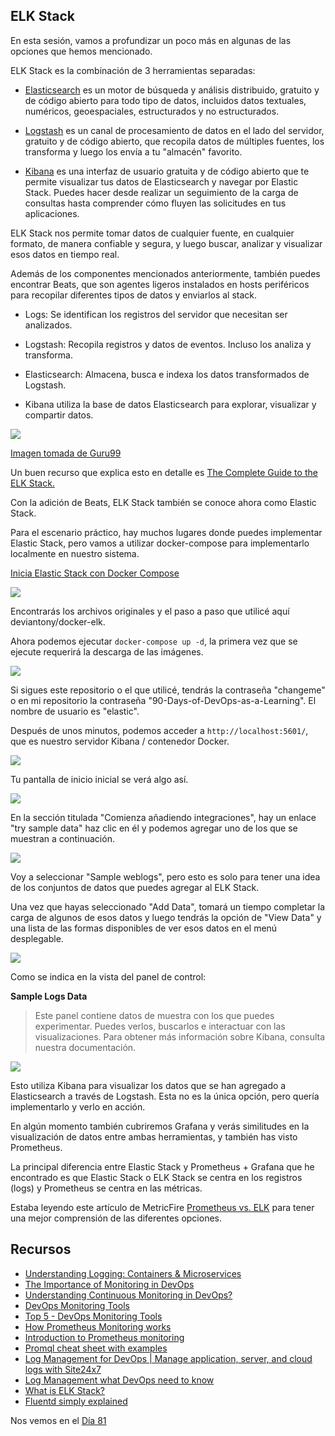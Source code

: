 ## ELK Stack

En esta sesión, vamos a profundizar un poco más en algunas de las opciones que hemos mencionado.

ELK Stack es la combinación de 3 herramientas separadas:

- [Elasticsearch](https://www.elastic.co/what-is/elasticsearch) es un motor de búsqueda y análisis distribuido, gratuito y de código abierto para todo tipo de datos, incluidos datos textuales, numéricos, geoespaciales, estructurados y no estructurados.

- [Logstash](https://www.elastic.co/logstash/) es un canal de procesamiento de datos en el lado del servidor, gratuito y de código abierto, que recopila datos de múltiples fuentes, los transforma y luego los envía a tu "almacén" favorito.

- [Kibana](https://www.elastic.co/kibana/) es una interfaz de usuario gratuita y de código abierto que te permite visualizar tus datos de Elasticsearch y navegar por Elastic Stack. Puedes hacer desde realizar un seguimiento de la carga de consultas hasta comprender cómo fluyen las solicitudes en tus aplicaciones.

ELK Stack nos permite tomar datos de cualquier fuente, en cualquier formato, de manera confiable y segura, y luego buscar, analizar y visualizar esos datos en tiempo real.

Además de los componentes mencionados anteriormente, también puedes encontrar Beats, que son agentes ligeros instalados en hosts periféricos para recopilar diferentes tipos de datos y enviarlos al stack.

- Logs: Se identifican los registros del servidor que necesitan ser analizados.

- Logstash: Recopila registros y datos de eventos. Incluso los analiza y transforma.

- Elasticsearch: Almacena, busca e indexa los datos transformados de Logstash.

- Kibana utiliza la base de datos Elasticsearch para explorar, visualizar y compartir datos.

![](Images/Day80_Monitoring8.png)

[Imagen tomada de Guru99](https://www.guru99.com/elk-stack-tutorial.html)

Un buen recurso que explica esto en detalle es [The Complete Guide to the ELK Stack.](https://logz.io/learn/complete-guide-elk-stack/)

Con la adición de Beats, ELK Stack también se conoce ahora como Elastic Stack.

Para el escenario práctico, hay muchos lugares donde puedes implementar Elastic Stack, pero vamos a utilizar docker-compose para implementarlo localmente en nuestro sistema.

[Inicia Elastic Stack con Docker Compose](https://www.elastic.co/guide/en/elastic-stack-get-started/current/get-started-stack-docker.html#get-started-docker-tls)

![](Images/Day80_Monitoring1.png)

Encontrarás los archivos originales y el paso a paso que utilicé aquí deviantony/docker-elk.

Ahora podemos ejecutar `docker-compose up -d`, la primera vez que se ejecute requerirá la descarga de las imágenes.

![](Images/Day80_Monitoring2.png)

Si sigues este repositorio o el que utilicé, tendrás la contraseña "changeme" o en mi repositorio la contraseña "90-Days-of-DevOps-as-a-Learning". El nombre de usuario es "elastic".

Después de unos minutos, podemos acceder a `http://localhost:5601/`, que es nuestro servidor Kibana / contenedor Docker.

![](Images/Day80_Monitoring3.png)

Tu pantalla de inicio inicial se verá algo así.

![](Images/Day80_Monitoring4.png)

En la sección titulada "Comienza añadiendo integraciones", hay un enlace "try sample data" haz clic en él y podemos agregar uno de los que se muestran a continuación.

![](Images/Day80_Monitoring5.png)

Voy a seleccionar "Sample weblogs", pero esto es solo para tener una idea de los conjuntos de datos que puedes agregar al ELK Stack.

Una vez que hayas seleccionado "Add Data", tomará un tiempo completar la carga de algunos de esos datos y luego tendrás la opción de "View Data" y una lista de las formas disponibles de ver esos datos en el menú desplegable.

![](Images/Day80_Monitoring6.png)

Como se indica en la vista del panel de control:

**Sample Logs Data**

> Este panel contiene datos de muestra con los que puedes experimentar. Puedes verlos, buscarlos e interactuar con las visualizaciones. Para obtener más información sobre Kibana, consulta nuestra documentación.

![](Images/Day80_Monitoring7.png)

Esto utiliza Kibana para visualizar los datos que se han agregado a Elasticsearch a través de Logstash. Esta no es la única opción, pero quería implementarlo y verlo en acción.

En algún momento también cubriremos Grafana y verás similitudes en la visualización de datos entre ambas herramientas, y también has visto Prometheus.

La principal diferencia entre Elastic Stack y Prometheus + Grafana que he encontrado es que Elastic Stack o ELK Stack se centra en los registros (logs) y Prometheus se centra en las métricas.

Estaba leyendo este artículo de MetricFire [Prometheus vs. ELK](https://www.metricfire.com/blog/prometheus-vs-elk/) para tener una mejor comprensión de las diferentes opciones.

## Recursos

- [Understanding Logging: Containers & Microservices](https://www.youtube.com/watch?v=MMVdkzeQ848)
- [The Importance of Monitoring in DevOps](https://www.devopsonline.co.uk/the-importance-of-monitoring-in-devops/)
- [Understanding Continuous Monitoring in DevOps?](https://medium.com/devopscurry/understanding-continuous-monitoring-in-devops-f6695b004e3b)
- [DevOps Monitoring Tools](https://www.youtube.com/watch?v=Zu53QQuYqJ0)
- [Top 5 - DevOps Monitoring Tools](https://www.youtube.com/watch?v=4t71iv_9t_4)
- [How Prometheus Monitoring works](https://www.youtube.com/watch?v=h4Sl21AKiDg)
- [Introduction to Prometheus monitoring](https://www.youtube.com/watch?v=5o37CGlNLr8)
- [Promql cheat sheet with examples](https://www.containiq.com/post/promql-cheat-sheet-with-examples)
- [Log Management for DevOps | Manage application, server, and cloud logs with Site24x7](https://www.youtube.com/watch?v=J0csO_Shsj0)
- [Log Management what DevOps need to know](https://devops.com/log-management-what-devops-teams-need-to-know/)
- [What is ELK Stack?](https://www.youtube.com/watch?v=4X0WLg05ASw)
- [Fluentd simply explained](https://www.youtube.com/watch?v=5ofsNyHZwWE&t=14s)

Nos vemos en el [Día 81](day81.md)
